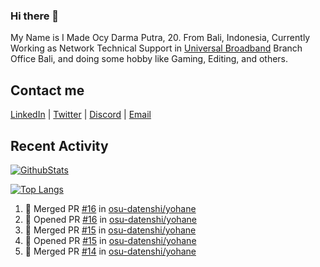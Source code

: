 ### Hi there 👋

My Name is I Made Ocy Darma Putra, 20. From Bali, Indonesia, Currently Working as Network Technical Support in [Universal Broadband](https://universal.net.id) Branch Office Bali, and doing some hobby like Gaming, Editing, and others.

## Contact me

[LinkedIn](https://linkedin.com/in/troke) | [Twitter](https://twitter.com/darma_ochi) | [Discord](https://link.troke.id/discord) | <a href="mailto:ochi@troke.id">Email</a> 

## Recent Activity

[![GithubStats](https://github-readme-stats.vercel.app/api?username=troke12&show_icons=true)](https://github.com/troke12)

[![Top Langs](https://github-readme-stats.vercel.app/api/top-langs/?username=troke12&layout=compact)](https://github.com/anuraghazra/github-readme-stats)

<!--START_SECTION:activity-->
1. 🎉 Merged PR [#16](https://github.com/osu-datenshi/yohane/pull/16) in [osu-datenshi/yohane](https://github.com/osu-datenshi/yohane)
2. 💪 Opened PR [#16](https://github.com/osu-datenshi/yohane/pull/16) in [osu-datenshi/yohane](https://github.com/osu-datenshi/yohane)
3. 🎉 Merged PR [#15](https://github.com/osu-datenshi/yohane/pull/15) in [osu-datenshi/yohane](https://github.com/osu-datenshi/yohane)
4. 💪 Opened PR [#15](https://github.com/osu-datenshi/yohane/pull/15) in [osu-datenshi/yohane](https://github.com/osu-datenshi/yohane)
5. 🎉 Merged PR [#14](https://github.com/osu-datenshi/yohane/pull/14) in [osu-datenshi/yohane](https://github.com/osu-datenshi/yohane)
<!--END_SECTION:activity-->

